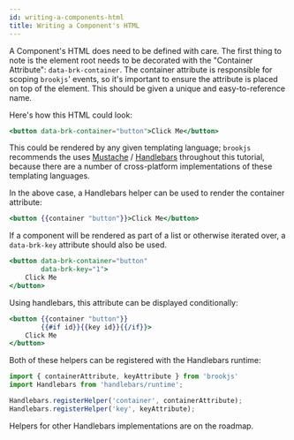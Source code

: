 ```yaml
---
id: writing-a-components-html
title: Writing a Component's HTML
---
```


A Component's HTML does need to be defined with care. The first thing to note is the element root needs to be decorated with the "Container Attribute": `data-brk-container`. The container attribute is responsible for scoping `brookjs`' events, so it's important to ensure the attribute is placed on top of the element. This should be given a unique and easy-to-reference name.

Here's how this HTML could look:

```handlebars
<button data-brk-container="button">Click Me</button>
```

This could be rendered by any given templating language; `brookjs` recommends the uses [Mustache][mstc] / [Handlebars][hbs] throughout this tutorial, because there are a number of cross-platform implementations of these templating languages.

In the above case, a Handlebars helper can be used to render the container attribute:

```handlebars
<button {{container "button"}}>Click Me</button>
```

If a component will be rendered as part of a list or otherwise iterated over, a `data-brk-key` attribute should also be used.

```handlebars
<button data-brk-container="button"
        data-brk-key="1">
    Click Me
</button>
```

Using handlebars, this attribute can be displayed conditionally:

```handlebars
<button {{container "button"}}
        {{#if id}}{{key id}}{{/if}}>
    Click Me
</button>
```

Both of these helpers can be registered with the Handlebars runtime:

```js
import { containerAttribute, keyAttribute } from 'brookjs'
import Handlebars from 'handlebars/runtime';

Handlebars.registerHelper('container', containerAttribute);
Handlebars.registerHelper('key', keyAttribute);
```

Helpers for other Handlebars implementations are on the roadmap.

  [hbs]: http://handlebarsjs.com/
  [mstc]: http://mustache.github.io/
